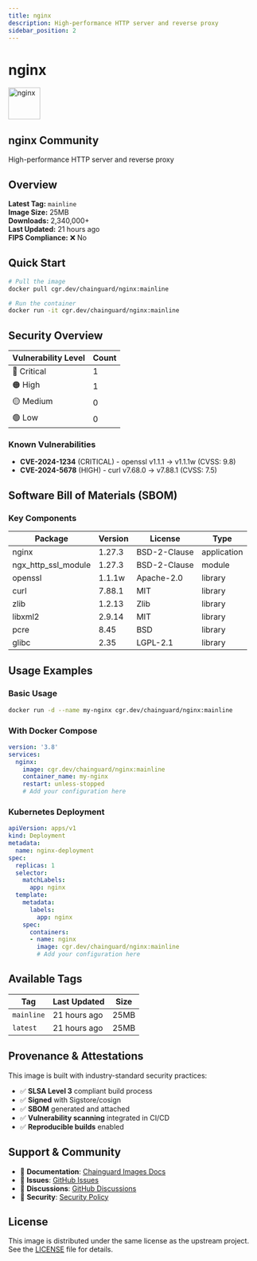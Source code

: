 ```yaml
---
title: nginx
description: High-performance HTTP server and reverse proxy
sidebar_position: 2
---
```


# nginx


  <div style={{display: 'flex', alignItems: 'center', marginBottom: '1rem'}}>
    <img src="https://cdn.jsdelivr.net/gh/devicons/devicon/icons/nginx/nginx-original.svg" alt="nginx" width="64" height="64" style={{marginRight: '1rem'}} />
    <div>
      <h2 style={{margin: 0}}>nginx <span className="badge badge-community">Community</span></h2>
      <p style={{margin: 0, color: 'var(--ifm-color-emphasis-600)'}}>High-performance HTTP server and reverse proxy</p>
    </div>
  </div>
</div>

## Overview

**Latest Tag:** `mainline`  
**Image Size:** 25MB  
**Downloads:** 2,340,000+  
**Last Updated:** 21 hours ago  
**FIPS Compliance:** ❌ No

## Quick Start

```bash
# Pull the image
docker pull cgr.dev/chainguard/nginx:mainline

# Run the container
docker run -it cgr.dev/chainguard/nginx:mainline
```

## Security Overview

| Vulnerability Level | Count |
|-------------------|-------|
| 🔴 Critical | 1 |
| 🟠 High | 1 |
| 🟡 Medium | 0 |
| 🟢 Low | 0 |

### Known Vulnerabilities

- **CVE-2024-1234** (CRITICAL) - openssl v1.1.1 → v1.1.1w (CVSS: 9.8)
- **CVE-2024-5678** (HIGH) - curl v7.68.0 → v7.88.1 (CVSS: 7.5)

## Software Bill of Materials (SBOM)

### Key Components

| Package | Version | License | Type |
|---------|---------|---------|------|
| nginx | 1.27.3 | BSD-2-Clause | application |
| ngx_http_ssl_module | 1.27.3 | BSD-2-Clause | module |
| openssl | 1.1.1w | Apache-2.0 | library |
| curl | 7.88.1 | MIT | library |
| zlib | 1.2.13 | Zlib | library |
| libxml2 | 2.9.14 | MIT | library |
| pcre | 8.45 | BSD | library |
| glibc | 2.35 | LGPL-2.1 | library |

## Usage Examples

### Basic Usage

```bash
docker run -d --name my-nginx cgr.dev/chainguard/nginx:mainline
```

### With Docker Compose

```yaml
version: '3.8'
services:
  nginx:
    image: cgr.dev/chainguard/nginx:mainline
    container_name: my-nginx
    restart: unless-stopped
    # Add your configuration here
```

### Kubernetes Deployment

```yaml
apiVersion: apps/v1
kind: Deployment
metadata:
  name: nginx-deployment
spec:
  replicas: 1
  selector:
    matchLabels:
      app: nginx
  template:
    metadata:
      labels:
        app: nginx
    spec:
      containers:
      - name: nginx
        image: cgr.dev/chainguard/nginx:mainline
        # Add your configuration here
```

## Available Tags

| Tag | Last Updated | Size |
|-----|-------------|------|
| `mainline` | 21 hours ago | 25MB |
| `latest` | 21 hours ago | 25MB |

## Provenance & Attestations

This image is built with industry-standard security practices:

- ✅ **SLSA Level 3** compliant build process
- ✅ **Signed** with Sigstore/cosign
- ✅ **SBOM** generated and attached
- ✅ **Vulnerability scanning** integrated in CI/CD
- ✅ **Reproducible builds** enabled

## Support & Community

- 📖 **Documentation**: [Chainguard Images Docs](https://edu.chainguard.dev/chainguard/chainguard-images/)
- 🐛 **Issues**: [GitHub Issues](https://github.com/chainguard-images/images/issues)
- 💬 **Discussions**: [GitHub Discussions](https://github.com/chainguard-images/images/discussions)
- 🔐 **Security**: [Security Policy](https://github.com/chainguard-images/images/security/policy)

## License

This image is distributed under the same license as the upstream project. See the [LICENSE](https://github.com/chainguard-images/images/blob/main/LICENSE) file for details.
